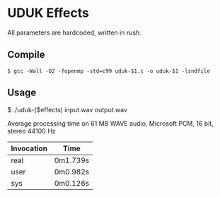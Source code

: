 # UDUK Effects

All parameters are hardcoded, written in rush.

## Compile
```
$ gcc -Wall -O2 -fopenmp -std=c99 uduk-$1.c -o uduk-$1 -lsndfile
```

## Usage
$ ./uduk-($effects) input.wav output.wav

Average processing time on 61 MB WAVE audio, Microsoft PCM, 16 bit, stereo 44100 Hz

| Invocation    | Time      | 
| ------------- |:---------:| 
| real          | 0m1.739s  |
| user          | 0m0.982s  |
| sys           | 0m0.126s  |

	
	
	  
